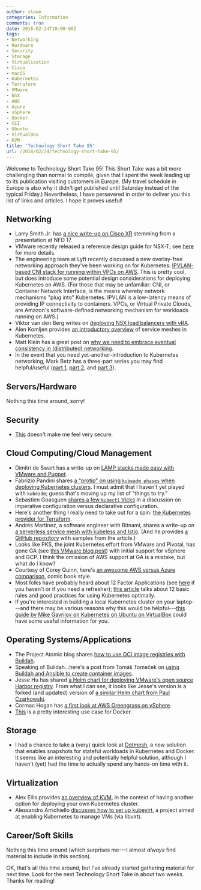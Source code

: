 ```yaml
---
author: slowe
categories: Information
comments: true
date: 2018-02-24T10:00:00Z
tags:
- Networking
- Hardware
- Security
- Storage
- Virtualization
- Cisco
- macOS
- Kubernetes
- Terraform
- VMware
- NSX
- AWS
- Azure
- vSphere
- Docker
- CLI
- Ubuntu
- VirtualBox
- KVM
title: 'Technology Short Take 95'
url: /2018/02/24/technology-short-take-95/
---
```


Welcome to Technology Short Take 95! This Short Take was a bit more challenging than normal to compile, given that I spent the week leading up to its publication visiting customers in Europe. (My travel schedule in Europe is also why it didn't get published until Saturday instead of the typical Friday.) Nevertheless, I have persevered in order to deliver you this list of links and articles. I hope it proves useful!<!--more-->

## Networking

* Larry Smith Jr. has [a nice write-up on Cisco XR][link-1] stemming from a presentation at NFD 17.
* VMware recently released a reference design guide for NSX-T; see [here][link-16] for more details.
* The engineering team at Lyft recently discussed a new overlay-free networking approach they've been working on for Kubernetes: [IPVLAN-based CNI stack for running within VPCs on AWS][link-17]. This is pretty cool, but does introduce some potential design considerations for deploying Kubernetes on AWS. (For those that may be unfamiliar: CNI, or Container Network Interface, is the means whereby network mechanisms "plug into" Kubernetes. IPVLAN is a low-latency means of providing IP connectivity to containers. VPCs, or Virtual Private Clouds, are Amazon's software-defined networking mechanism for workloads running on AWS.)
* Viktor van den Berg writes on [deploying NSX load balancers with vRA][link-18].
* Alen Komljen provides [an introductory overview][link-21] of service meshes in Kubernetes.
* Matt Klein has a great post on [why we need to embrace eventual consistency in (distributed) networking][link-24].
* In the event that you need yet-another-introduction to Kubernetes networking, Mark Betz has a three-part series you may find helpful/useful ([part 1][link-27], [part 2][link-28], and [part 3][link-29]).

## Servers/Hardware

Nothing this time around, sorry!

## Security

* [This][link-3] doesn't make me feel very secure.

## Cloud Computing/Cloud Management

* Dimitri de Swart has a write-up on [LAMP stacks made easy with VMware and Puppet][link-5].
* Fabrizio Pandini shares [a "protip" on using `kubeadm phases` when deploying Kubernetes clusters][link-7]. I must admit that I haven't yet played with `kubeadm`; guess that's moving up my list of "things to try."
* Sebastien Goasguen [shares a few `kubectl` tricks][link-8] in a discussion on imperative configuration versus declarative configuration.
* Here's another thing I really need to take out for a spin: [the Kubernetes provider for Terraform][link-9].
* Andrés Martínez, a software engineer with Bitnami, shares a write-up on [a serverless service mesh with kubeless and Istio][link-10]. (And he provides [a GitHub repository][link-11] with samples from the article.)
* Looks like PKS, the joint Kubernetes effort from VMware and Pivotal, has gone GA (see [this VMware blog post][link-14]) with initial support for vSphere and GCP. I think the omission of AWS support at GA is a mistake, but what do I know?
* Courtesy of Corey Quinn, here's [an awesome AWS versus Azure comparison][link-15], comic book style.
* Most folks have probably heard about 12 Factor Applications (see [here][link-19] if you haven't or if you need a refresher); [this article][link-20] talks about 12 basic rules and good practices for using Kubernetes optimally.
* If you're interested in building a local Kubernetes cluster on your laptop---and there may be various reasons why this would be helpful---[this guide by Mike Gavrilov on Kubernetes on Ubuntu on VirtualBox][link-26] could have some useful information for you.

## Operating Systems/Applications

* The Project Atomic blog shares [how to use OCI image registries with Buildah][link-6].
* Speaking of Buildah...here's a post from Tomáš Tomeček on [using Buildah and Ansible to create container images][link-30].
* Jesse Hu has shared [a Helm chart for deploying VMware's open source Harbor registry][link-12]. From what I can see, it looks like Jesse's version is a forked (and updated) version of [a similar Helm chart from Paul Czarkowski][link-13].
* Cormac Hogan has [a first look at AWS Greengrass on vSphere][link-22].
* [This][link-23] is a pretty interesting use case for Docker.

## Storage

* I had a chance to take a (very) quick look at [Dotmesh][link-2], a new solution that enables snapshots for stateful workloads in Kubernetes and Docker. It seems like an interesting and potentially helpful solution, although I haven't (yet) had the time to actually spend any hands-on time with it.

## Virtualization

* Alex Ellis provides [an overview of KVM][link-4], in the context of having another option for deploying your own Kubernetes cluster.
* Alessandro Arrichiello [discusses how to set up kubevirt][link-25], a project aimed at enabling Kubernetes to manage VMs (via libvirt).

## Career/Soft Skills

Nothing this time around (which surprises me---I almost _always_ find material to include in this section).

OK, that's all this time around, but I've already started gathering material for next time. Look for the next Technology Short Take in about two weeks. Thanks for reading!



[link-1]: https://everythingshouldbevirtual.com/bringing-devops-to-routing-cisco-xr/
[link-2]: https://dotmesh.com/
[link-3]: https://krausefx.com/blog/mac-privacy-sandboxed-mac-apps-can-take-screenshots
[link-4]: https://blog.alexellis.io/kvm-kubernetes-primer/
[link-5]: https://www.vmguru.com/2018/01/lamp-stacks-made-easy-with-vmware-and-puppet/
[link-6]: http://www.projectatomic.io/blog/2018/01/using-image-registries-with-buildah/
[link-7]: https://blog.heptio.com/how-to-start-creating-kubernetes-clusters-like-a-pro-kubeadm-phases-heptioprotip-2bdce58b530d
[link-8]: https://medium.com/bitnami-perspectives/imperative-declarative-and-a-few-kubectl-tricks-9d6deabdde
[link-9]: https://www.terraform.io/docs/providers/kubernetes/index.html
[link-10]: https://engineering.bitnami.com/articles/serverless-service-mesh-with-kubeless-and-istio.html
[link-11]: https://github.com/andresmgot/kubeless-istio-sample
[link-12]: https://github.com/jessehu/helm-harbor
[link-13]: https://github.com/paulczar/helm-harbor
[link-14]: https://blogs.vmware.com/cloudnative/2018/02/12/pivotal-container-service-ga/
[link-15]: https://www.simplilearn.com/aws-vs-azure-cloud-certification-article
[link-16]: https://blogs.vmware.com/networkvirtualization/2018/02/introducing-vmware-nsx-t-reference-design.html
[link-17]: https://eng.lyft.com/announcing-cni-ipvlan-vpc-k8s-ipvlan-overlay-free-kubernetes-networking-in-aws-95191201476e
[link-18]: https://www.viktorious.nl/2018/02/13/one-armed-versus-inline-load-balancer-with-vra-and-nsx/
[link-19]: https://12factor.net/
[link-20]: https://blog.octo.com/en/the-twelve-factors-kubernetes/
[link-21]: https://akomljen.com/kubernetes-service-mesh/
[link-22]: https://cormachogan.com/2018/02/13/first-look-aws-greengrass-vsphere/
[link-23]: http://www.vmwareinfo.com/2018/02/journey-to-docker.html
[link-24]: https://blog.envoyproxy.io/embracing-eventual-consistency-in-soa-networking-32a5ee5d443d
[link-25]: https://medium.com/@alezzandro/kubernetes-and-virtualization-kubevirt-will-let-you-spawn-virtual-machine-on-your-cluster-e809914cc783
[link-26]: https://itnext.io/kubernetes-on-ubuntu-on-virtualbox-60e8ce7c85ed
[link-27]: https://medium.com/google-cloud/understanding-kubernetes-networking-pods-7117dd28727
[link-28]: https://medium.com/google-cloud/understanding-kubernetes-networking-services-f0cb48e4cc82
[link-29]: https://medium.com/google-cloud/understanding-kubernetes-networking-ingress-1bc341c84078
[link-30]: https://blog.tomecek.net/post/building-containers-with-buildah-and-ansible/
